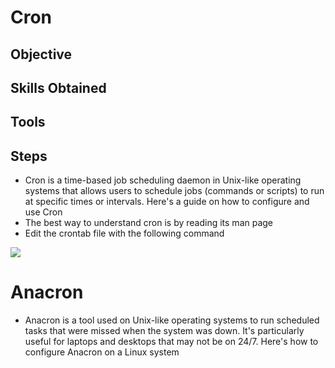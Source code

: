 # Cron
## Objective 
## Skills Obtained 
## Tools
## Steps
- Cron is a time-based job scheduling daemon in Unix-like operating systems that allows users to schedule jobs (commands or scripts) to run at specific times or intervals. Here's a guide on how to configure and use Cron
- The best way to understand cron is by reading its  man page
- Edit the crontab file with the following command
<img src="cron.png"/>









# Anacron
-  Anacron is a tool used on Unix-like operating systems to run scheduled tasks that were missed when the system was down. It's particularly useful for laptops and desktops that may not be on 24/7. Here's how to configure Anacron on a Linux system
